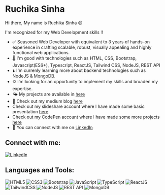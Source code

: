 # Ruchika Sinha

Hi there, My name is Ruchika Sinha 😊

I'm recognized for my Web Development skills !!

- ✅ Seasoned Web Developer with equivalent to 3 years of hands-on experience in crafting scalable, robust, visually appealing and highly functional web applications.
- 🌡 I'm good with technologies such as HTML, CSS, Bootstrap, Javascript(ES6+), Typescript, ReactJS, Tailwind CSS, NodeJS, REST API
- 🌢 I'm currenly learning more about backend technologies such as NodeJS & MongoDB.  
- 🌣  I’m looking for an opportunity to implement my skills and broaden my expertise.
- 🌤 My projects are available in [here](https://github.com/ruchika-sinha?tab=repositories)
- 📝 Check out my medium blog [here](https://medium.com/@ruchika.ggia/how-to-become-a-front-end-developer-in-2024-a-complete-roadmap-c95c9c7a365f)
- Check out my slideshare account where I have made some basic presentation [here](https://www.slideshare.net/RuchikaSinha10)
- Check out my CodePen account where I have made some more projects [here](https://codepen.io/your-work/)
- 💭 You can connect with me on [LinkedIn](https://www.linkedin.com/in/ruchika-sinha-profile/)
  

## Connect with me:

[![LinkedIn](https://img.shields.io/badge/LinkedIn-0077B5?style=for-the-badge&logo=linkedin&logoColor=white)](https://www.linkedin.com/in/ruchika-sinha-profile/)

## Languages and Tools:


![HTML5](https://img.shields.io/badge/html5-%23E34F26.svg?style=for-the-badge&logo=html5&logoColor=white)
![CSS3](https://img.shields.io/badge/css3-%231572B6.svg?style=for-the-badge&logo=css3&logoColor=white)
![Bootstrap](https://img.shields.io/badge/bootstrap-%23563D7C.svg?style=for-the-badge&logo=bootstrap&logoColor=white)
![JavaScript](https://img.shields.io/badge/javascript-%23323330.svg?style=for-the-badge&logo=javascript&logoColor=%23F7DF1E)
![TypeScript](https://img.shields.io/badge/typescript-%23007ACC.svg?style=for-the-badge&logo=typescript&logoColor=white)
![ReactJS](https://img.shields.io/badge/react-%2320232a.svg?style=for-the-badge&logo=react&logoColor=%2361DAFB)
![TailwindCSS](https://img.shields.io/badge/tailwindcss-%2338B2AC.svg?style=for-the-badge&logo=tailwind-css&logoColor=white)
![NodeJS](https://img.shields.io/badge/node.js-6DA55F?style=for-the-badge&logo=node.js&logoColor=white)
![REST API](https://img.shields.io/badge/REST_API-FF6C37?style=for-the-badge&logo=rest&logoColor=white)
![MongoDB](https://img.shields.io/badge/MongoDB-%234ea94b.svg?style=for-the-badge&logo=mongodb&logoColor=white)
